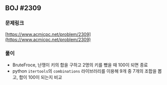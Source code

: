 ## BOJ #2309

### 문제링크
[https://www.acmicpc.net/problem/2309](https://www.acmicpc.net/problem/2309)

### 풀이
- BruteFroce, 난쟁이 키의 합을 구하고 2명의 키를 뺐을 때 100이 되면 종료
- python `itertools`의 `combinations` 라이브러리를 이용해 9개 중 7개의 조합을 뽑고, 합이 100이 되는지 비교
